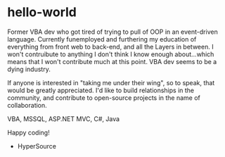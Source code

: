 # hello-world
Former VBA dev who got tired of trying to pull of OOP in an event-driven language.  Currently funemployed and furthering my education of everything from front web to back-end, and all the Layers in between.  I won't contruibute to anything I don't think I know enough about...which means that I won't contribute much at this point.  VBA dev seems to be a dying industry.

If anyone is interested in "taking me under their wing", so to speak, that would be greatly appreciated.  I'd like to build relationships in the community, and contribute to open-source projects in the name of collaboration.

VBA, MSSQL, ASP.NET MVC, C#, Java

Happy coding!
- HyperSource
